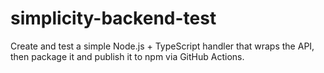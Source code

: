 # simplicity-backend-test
Create and test a simple Node.js + TypeScript handler that wraps the API, then package it and publish it to npm via GitHub Actions.
